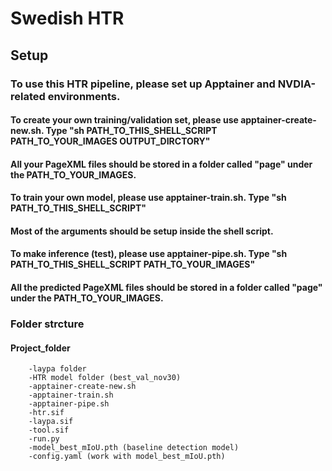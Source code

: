 # Swedish HTR

## Setup
### To use this HTR pipeline, please set up Apptainer and NVDIA-related environments.

#### To create your own training/validation set, please use apptainer-create-new.sh. Type "sh PATH_TO_THIS_SHELL_SCRIPT PATH_TO_YOUR_IMAGES OUTPUT_DIRCTORY"
#### All your PageXML files should be stored in a folder called "page" under the PATH_TO_YOUR_IMAGES.

#### To train your own model, please use apptainer-train.sh. Type "sh PATH_TO_THIS_SHELL_SCRIPT"
#### Most of the arguments should be setup inside the shell script.

#### To make inference (test), please use apptainer-pipe.sh. Type "sh PATH_TO_THIS_SHELL_SCRIPT PATH_TO_YOUR_IMAGES"
#### All the predicted PageXML files should be stored in a folder called "page" under the PATH_TO_YOUR_IMAGES.


### Folder strcture
#### Project_folder
        -laypa folder
        -HTR model folder (best_val_nov30)
        -apptainer-create-new.sh
        -apptainer-train.sh
        -apptainer-pipe.sh
        -htr.sif
        -laypa.sif
        -tool.sif
        -run.py
        -model_best_mIoU.pth (baseline detection model)
        -config.yaml (work with model_best_mIoU.pth)
